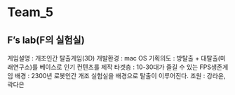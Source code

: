 # Team_5

## F’s lab(F의 실험실)
게임설명 : 개조인간 탈출게임(3D)
개발환경 : mac OS
기획의도 : 방탈출 + 대탈출(미래연구소)를 베이스로 인기 컨텐츠를 제작
타겟층 : 10-30대가 즐길 수 있는 FPS생존게임
배경 : 2300년 로봇인간 개조 실험실을 배경으로 탈출이 이루어진다.
조원 : 강라윤, 곽다은

